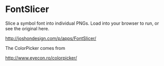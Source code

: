 FontSlicer
==========

Slice a symbol font into individual PNGs.
Load into your browser to run, or see the original here.

http://joshondesign.com/p/apps/FontSlicer/

The ColorPicker comes from

http://www.eyecon.ro/colorpicker/


